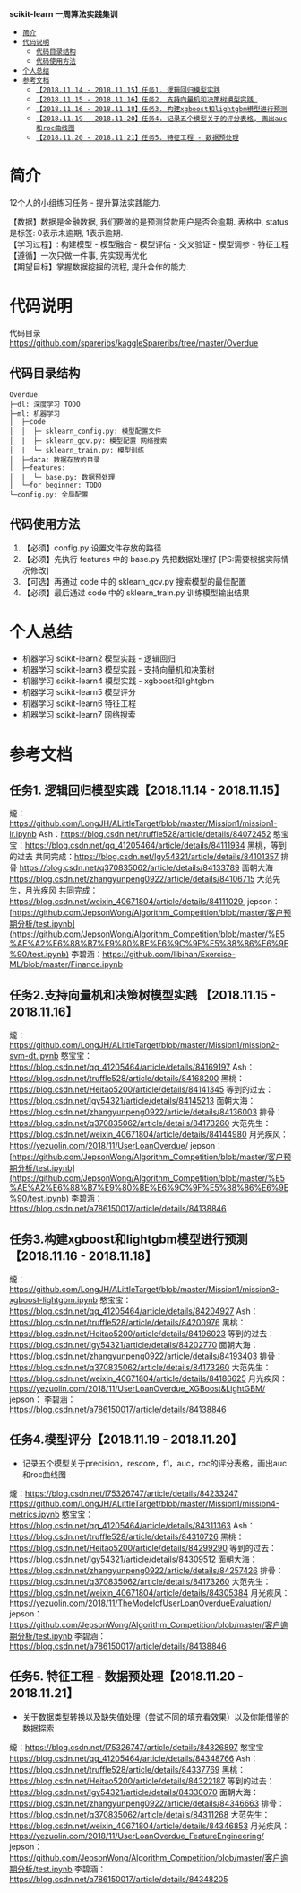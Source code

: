 **scikit-learn 一周算法实践集训**
- <a href="#jj">`简介`</a>
- <a href="#dmsm">`代码说明`</a>
    - <a href="#dmmljg">`代码目录结构`</a>
    - <a href="#dmsyff">`代码使用方法`</a>
- <a href="#grzj">`个人总结`</a>
- <a href="#ckwd">`参考文档`</a>
    - <a href="#rwxq-rw1">`【2018.11.14 - 2018.11.15】任务1. 逻辑回归模型实践`</a>
    - <a href="#rwxq-rw2">`【2018.11.15 - 2018.11.16】任务2. 支持向量机和决策树模型实践 `</a>
    - <a href="#rwxq-rw3">`【2018.11.16 - 2018.11.18】任务3. 构建xgboost和lightgbm模型进行预测`</a>
    - <a href="#rwxq-rw4">`【2018.11.19 - 2018.11.20】任务4. 记录五个模型关于的评分表格, 画出auc和roc曲线图`</a>
    - <a href="#rwxq-rw5">`【2018.11.20 - 2018.11.21】任务5. 特征工程 - 数据预处理`</a>
<a id="jj"/>

# 简介 

12个人的小组练习任务 - 提升算法实践能力. <br>

【数据】数据是金融数据, 我们要做的是预测贷款用户是否会逾期. 表格中, status是标签: 0表示未逾期, 1表示逾期.<br>
【学习过程】: 构建模型 - 模型融合 - 模型评估 - 交叉验证 - 模型调参 - 特征工程<br>
【遵循】一次只做一件事, 先实现再优化<br>
【期望目标】掌握数据挖掘的流程, 提升合作的能力.

<a id="dmsm"/>

# 代码说明

代码目录 https://github.com/spareribs/kaggleSpareribs/tree/master/Overdue

<a id="dmmljg"/>

## 代码目录结构
```
Overdue
├─dl: 深度学习 TODO
├─ml: 机器学习
│  ├─code
│  │  ├─ sklearn_config.py: 模型配置文件
│  |  ├─ sklearn_gcv.py: 模型配置 网络搜索
│  |  └─ sklearn_train.py: 模型训练
│  ├─data: 数据存放的目录
│  ├─features:
│  |  └─ base.py: 数据预处理
│  └─for beginner: TODO
└─config.py: 全局配置
```

<a id="dmsyff"/>

## 代码使用方法
1. 【必须】config.py 设置文件存放的路径
2. 【必须】先执行 features 中的 base.py 先把数据处理好 [PS:需要根据实际情况修改]
3. 【可选】再通过 code 中的 sklearn_gcv.py 搜索模型的最佳配置
4. 【必须】最后通过 code 中的 sklearn_train.py 训练模型输出结果

<a id="grzj"/>

# 个人总结
- 机器学习 scikit-learn2 模型实践 - 逻辑回归
- 机器学习 scikit-learn3 模型实践 - 支持向量机和决策树
- 机器学习 scikit-learn4 模型实践 - xgboost和lightgbm
- 机器学习 scikit-learn5 模型评分
- 机器学习 scikit-learn6 特征工程
- 机器学习 scikit-learn7 网络搜索

<a id="ckwd"/>

# 参考文档

<a id="rwxq-rw1"/>

## 任务1. 逻辑回归模型实践【2018.11.14 - 2018.11.15】
爖：https://github.com/LongJH/ALittleTarget/blob/master/Mission1/mission1-lr.ipynb
Ash：https://blog.csdn.net/truffle528/article/details/84072452
憨宝宝：https://blog.csdn.net/qq_41205464/article/details/84111934
黑桃，等到的过去 共同完成：https://blog.csdn.net/lgy54321/article/details/84101357
排骨 https://blog.csdn.net/q370835062/article/details/84133789
面朝大海 https://blog.csdn.net/zhangyunpeng0922/article/details/84106715
大范先生，月光疾风 共同完成：https://blog.csdn.net/weixin_40671804/article/details/84111029 
jepson：[https://github.com/JepsonWong/Algorithm_Competition/blob/master/客户预期分析/test.ipynb](https://github.com/JepsonWong/Algorithm_Competition/blob/master/%E5%AE%A2%E6%88%B7%E9%80%BE%E6%9C%9F%E5%88%86%E6%9E%90/test.ipynb)
李碧涵：https://github.com/libihan/Exercise-ML/blob/master/Finance.ipynb
 
<a id="rwxq-rw2"/>

## 任务2.支持向量机和决策树模型实践 【2018.11.15 - 2018.11.16】
爖：https://github.com/LongJH/ALittleTarget/blob/master/Mission1/mission2-svm-dt.ipynb
憨宝宝：https://blog.csdn.net/qq_41205464/article/details/84169197
Ash：https://blog.csdn.net/truffle528/article/details/84168200
黑桃：https://blog.csdn.net/Heitao5200/article/details/84141345
等到的过去：https://blog.csdn.net/lgy54321/article/details/84145213
面朝大海：https://blog.csdn.net/zhangyunpeng0922/article/details/84136003
排骨：https://blog.csdn.net/q370835062/article/details/84173260
大范先生：https://blog.csdn.net/weixin_40671804/article/details/84144980
月光疾风：https://yezuolin.com/2018/11/UserLoanOverdue/
jepson：[https://github.com/JepsonWong/Algorithm_Competition/blob/master/客户预期分析/test.ipynb](https://github.com/JepsonWong/Algorithm_Competition/blob/master/%E5%AE%A2%E6%88%B7%E9%80%BE%E6%9C%9F%E5%88%86%E6%9E%90/test.ipynb)
李碧涵：https://blog.csdn.net/a786150017/article/details/84138846

<a id="rwxq-rw3"/>

## 任务3.构建xgboost和lightgbm模型进行预测【2018.11.16 - 2018.11.18】
爖：https://github.com/LongJH/ALittleTarget/blob/master/Mission1/mission3-xgboost-lightgbm.ipynb
憨宝宝：https://blog.csdn.net/qq_41205464/article/details/84204927
Ash：https://blog.csdn.net/truffle528/article/details/84200976
黑桃：https://blog.csdn.net/Heitao5200/article/details/84196023
等到的过去：https://blog.csdn.net/lgy54321/article/details/84202770
面朝大海：https://blog.csdn.net/zhangyunpeng0922/article/details/84193403
排骨：https://blog.csdn.net/q370835062/article/details/84173260
大范先生：https://blog.csdn.net/weixin_40671804/article/details/84186625
月光疾风：https://yezuolin.com/2018/11/UserLoanOverdue_XGBoost&LightGBM/
jepson：
李碧涵：https://blog.csdn.net/a786150017/article/details/84138846

<a id="rwxq-rw4"/>

## 任务4.模型评分【2018.11.19 - 2018.11.20】
- 记录五个模型关于precision，rescore，f1，auc，roc的评分表格，画出auc和roc曲线图

爖：https://blog.csdn.net/l75326747/article/details/84233247
https://github.com/LongJH/ALittleTarget/blob/master/Mission1/mission4-metrics.ipynb
憨宝宝：https://blog.csdn.net/qq_41205464/article/details/84311363
Ash：https://blog.csdn.net/truffle528/article/details/84310726
黑桃：https://blog.csdn.net/Heitao5200/article/details/84299290
等到的过去：https://blog.csdn.net/lgy54321/article/details/84309512
面朝大海：https://blog.csdn.net/zhangyunpeng0922/article/details/84257426
排骨：https://blog.csdn.net/q370835062/article/details/84173260
大范先生：https://blog.csdn.net/weixin_40671804/article/details/84305384
月光疾风：https://yezuolin.com/2018/11/TheModelofUserLoanOverdueEvaluation/
jepson：https://github.com/JepsonWong/Algorithm_Competition/blob/master/客户逾期分析/test.ipynb
李碧涵：https://blog.csdn.net/a786150017/article/details/84138846


<a id="rwxq-rw5"/>

## 任务5. 特征工程 - 数据预处理【2018.11.20 - 2018.11.21】
- 关于数据类型转换以及缺失值处理（尝试不同的填充看效果）以及你能借鉴的数据探索

爖：https://blog.csdn.net/l75326747/article/details/84326897
憨宝宝 https://blog.csdn.net/qq_41205464/article/details/84348766
Ash：https://blog.csdn.net/truffle528/article/details/84337769
黑桃：https://blog.csdn.net/Heitao5200/article/details/84322187
等到的过去：https://blog.csdn.net/lgy54321/article/details/84330070
面朝大海：https://blog.csdn.net/zhangyunpeng0922/article/details/84346663
排骨：https://blog.csdn.net/q370835062/article/details/84311268
大范先生：https://blog.csdn.net/weixin_40671804/article/details/84346853
月光疾风：https://yezuolin.com/2018/11/UserLoanOverdue_FeatureEngineering/
jepson：https://github.com/JepsonWong/Algorithm_Competition/blob/master/客户逾期分析/test.ipynb
李碧涵：https://blog.csdn.net/a786150017/article/details/84348205